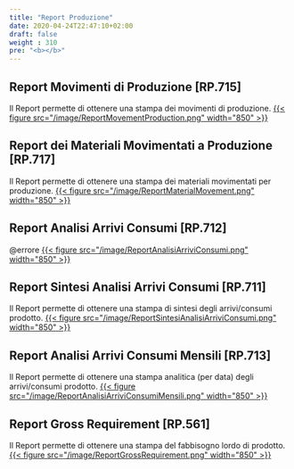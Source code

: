 ```yaml
---
title: "Report Produzione"
date: 2020-04-24T22:47:10+02:00
draft: false
weight : 310
pre: "<b></b>"
---
```


## Report Movimenti di Produzione [RP.715]
Il Report permette di ottenere una stampa dei movimenti di produzione.
[{{< figure src="/image/ReportMovementProduction.png"  width="850"  >}}](/image/ReportMovementProduction.png)
## Report dei Materiali Movimentati a Produzione [RP.717]
Il Report permette di ottenere una stampa dei materiali movimentati per produzione.
[{{< figure src="/image/ReportMaterialMovement.png"  width="850"  >}}](/image/ReportMaterialMovement.png)
## Report Analisi Arrivi Consumi [RP.712]
@errore
[{{< figure src="/image/ReportAnalisiArriviConsumi.png"  width="850"  >}}](/image/ReportAnalisiArriviConsumi.png)
## Report Sintesi Analisi Arrivi Consumi [RP.711]
Il Report permette di ottenere una stampa di sintesi degli arrivi/consumi prodotto.
[{{< figure src="/image/ReportSintesiAnalisiArriviConsumi.png"  width="850"  >}}](/image/ReportSintesiAnalisiArriviConsumi.png)
## Report Analisi Arrivi Consumi Mensili [RP.713]
Il Report permette di ottenere una stampa analitica (per data) degli arrivi/consumi prodotto.
[{{< figure src="/image/ReportAnalisiArriviConsumiMensili.png"  width="850"  >}}](/image/ReportAnalisiArriviConsumiMensili.png)
## Report Gross Requirement [RP.561]
Il Report permette di ottenere una stampa del fabbisogno lordo di prodotto.
[{{< figure src="/image/ReportGrossRequirement.png"  width="850"  >}}](/image/ReportGrossRequirement.png)




